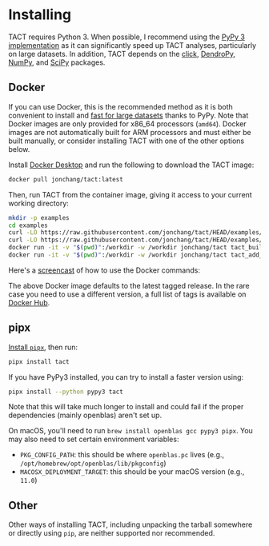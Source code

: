 # Installing

TACT requires Python 3. When possible, I recommend using the [PyPy 3 implementation](https://www.pypy.org/) as it can significantly speed up TACT analyses, particularly on large datasets. In addition, TACT depends on the [click](https://click.palletsprojects.com), [DendroPy](https://dendropy.org), [NumPy](https://numpy.org), and [SciPy](https://www.scipy.org/) packages.

## Docker

If you can use Docker, this is the recommended method as it is both convenient to install and [fast for large datasets](https://tact.jonathanchang.org/troubleshooting/#why-is-tact-so-slow) thanks to PyPy. Note that Docker images are only provided for x86_64 processors (`amd64`). Docker images are not automatically built for ARM processors and must either be built manually, or consider installing TACT with one of the other options below.

Install [Docker Desktop](https://www.docker.com/products/docker-desktop) and run the following to download the TACT image:

```sh
docker pull jonchang/tact:latest
```

Then, run TACT from the container image, giving it access to your current working directory:

```bash
mkdir -p examples
cd examples
curl -LO https://raw.githubusercontent.com/jonchang/tact/HEAD/examples/Carangaria.csv
curl -LO https://raw.githubusercontent.com/jonchang/tact/HEAD/examples/Carangaria.tre
docker run -it -v "$(pwd)":/workdir -w /workdir jonchang/tact tact_build_taxonomic_tree Carangaria.csv --output Carangaria.taxonomy.tre
docker run -it -v "$(pwd)":/workdir -w /workdir jonchang/tact tact_add_taxa --backbone Carangaria.tre --taxonomy Carangaria.taxonomy.tre --output Carangaria.tacted
```

Here's a [screencast](https://asciinema.org/a/347571) of how to use the Docker commands:

<script id="asciicast-347571" src="https://asciinema.org/a/347571.js" async></script>

The above Docker image defaults to the latest tagged release. In the rare case you need to use a different version, a full list of tags is available on [Docker Hub](https://hub.docker.com/r/jonchang/tact/tags).

## pipx

[Install `pipx`](https://pipxproject.github.io/pipx/installation/), then run:

```sh
pipx install tact
```

If you have PyPy3 installed, you can try to install a faster version using:

```sh
pipx install --python pypy3 tact
```

Note that this will take much longer to install and could fail if the proper dependencies (mainly openblas) aren't set up.

On macOS, you'll need to run `brew install openblas gcc pypy3 pipx`. You may also need to set certain environment variables:

* `PKG_CONFIG_PATH`: this should be where `openblas.pc` lives (e.g., `/opt/homebrew/opt/openblas/lib/pkgconfig`)
* `MACOSX_DEPLOYMENT_TARGET`: this should be your macOS version (e.g., `11.0`)

## Other

Other ways of installing TACT, including unpacking the tarball somewhere or directly using `pip`, are neither supported nor recommended.
# 
